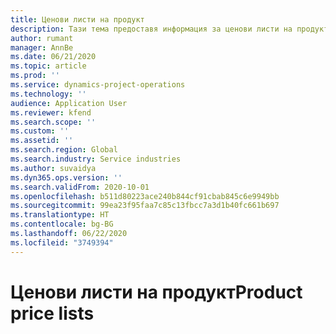 ```yaml
---
title: Ценови листи на продукт
description: Тази тема предоставя информация за ценови листи на продукт в Project operations.
author: rumant
manager: AnnBe
ms.date: 06/21/2020
ms.topic: article
ms.prod: ''
ms.service: dynamics-project-operations
ms.technology: ''
audience: Application User
ms.reviewer: kfend
ms.search.scope: ''
ms.custom: ''
ms.assetid: ''
ms.search.region: Global
ms.search.industry: Service industries
ms.author: suvaidya
ms.dyn365.ops.version: ''
ms.search.validFrom: 2020-10-01
ms.openlocfilehash: b511d80223ace240b844cf91cbab845c6e9949bb
ms.sourcegitcommit: 99ea23f95faa7c85c13fbcc7a3d1b40fc661b697
ms.translationtype: HT
ms.contentlocale: bg-BG
ms.lasthandoff: 06/22/2020
ms.locfileid: "3749394"
---
```

# <a name="product-price-lists"></a><span data-ttu-id="c2966-103">Ценови листи на продукт</span><span class="sxs-lookup"><span data-stu-id="c2966-103">Product price lists</span></span>

